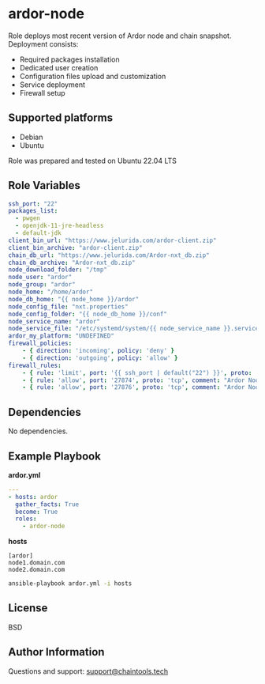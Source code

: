 ardor-node
==========

Role deploys most recent version of Ardor node and chain snapshot.
Deployment consists:
 - Required packages installation
 - Dedicated user creation
 - Configuration files upload and customization
 - Service deployment
 - Firewall setup

Supported platforms
-------------------
- Debian
- Ubuntu

Role was prepared and tested on Ubuntu 22.04 LTS

Role Variables
--------------
```yaml
ssh_port: "22"                                                           # SSH port used in firewall configuration
packages_list:                                                           # Required packages installed during deployment
  - pwgen
  - openjdk-11-jre-headless
  - default-jdk
client_bin_url: "https://www.jelurida.com/ardor-client.zip"              # URL pointing to client binaries archive
client_bin_archive: "ardor-client.zip"                                   # Name of client binaries archive file
chain_db_url: "https://www.jelurida.com/Ardor-nxt_db.zip"                # URL pointing to chain database snapshot
chain_db_archive: "Ardor-nxt_db.zip"                                     # Name of chain snapshot archive file
node_download_folder: "/tmp"                                             # Folder where archives will be downloaded
node_user: "ardor"                                                       # Name of user which will run chain node
node_group: "ardor"                                                      # Name of group which will run chain node
node_home: "/home/ardor"                                                 # Home folder for node user
node_db_home: "{{ node_home }}/ardor"                                    # Location of chain database files
node_config_file: "nxt.properties"                                       # Node config file name
node_config_folder: "{{ node_db_home }}/conf"                            # Location of chain config file
node_service_name: "ardor"                                               # Node service name
node_service_file: "/etc/systemd/system/{{ node_service_name }}.service" # Node service file location
ardor_my_platform: "UNDEFINED"                                           # Node specific platform ID; use host_vars to customize deployment
firewall_policies:                                                       # Default firewall policies
    - { direction: 'incoming', policy: 'deny' }
    - { direction: 'outgoing', policy: 'allow' }
firewall_rules:                                                          # Default firewall rules to allow node communication
    - { rule: 'limit', port: '{{ ssh_port | default("22") }}', proto: 'tcp', comment: "Secure Shell Access" }
    - { rule: 'allow', port: '27874', proto: 'tcp', comment: "Ardor Node Peer Port" }
    - { rule: 'allow', port: '27876', proto: 'tcp', comment: "Ardor Node API Port" }
```

Dependencies
------------

No dependencies.

Example Playbook
----------------

**ardor.yml**
```yaml
---
- hosts: ardor
  gather_facts: True
  become: True
  roles:
    - ardor-node
```

**hosts**
```
[ardor]
node1.domain.com
node2.domain.com
```

```bash
ansible-playbook ardor.yml -i hosts
```

License
-------

BSD

Author Information
------------------

Questions and support: support@chaintools.tech
